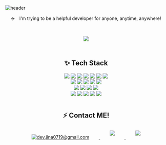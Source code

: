 ![header](https://capsule-render.vercel.app/api?type=waving&color=auto&height=300&section=header&text=Park%20Jina\&fontSize=90&animation=fadeIn&fontAlignY=38&desc=Back-end%20Developer%20👋🏻&descAlignY=51&descAlign=62)
<p align='center'> ✈️　I'm trying to be a helpful developer for anyone, anytime, anywhere! </p> </br>

<!-- Github stats -->
<div id="main" align="center">
    <img 
        src="https://github-readme-stats.vercel.app/api?username=pjn141414&count_private=true&show_icons=true&theme=dracula"
        style="height: auto; margin-left: 20px; margin-right: 20px; padding: 10px;"/>
</div> </br>

<!-- Tech Stack | html css js ts photoshop alierstrater java nodejs Mysql Reactjs typeORM vsc postman git github xd figma -->
<h2 align=center> ✨ Tech Stack </h2>

<div align="center">
<img align="center" src="https://img.shields.io/badge/-C-A8B9CC?style=flat-square&logo=C&logoColor=020202"/></a> <!-- c -->
<img align="center" src="https://img.shields.io/badge/-HTML5-E34F26?style=flat-square&logo=HTML5&logoColor=white"/></a> <!-- html -->
<img align="center" src="https://img.shields.io/badge/-CSS3-1572B6?style=flat-square&logo=CSS3&logoColor=white"/></a> <!-- css -->
<img align="center" src="https://img.shields.io/badge/-JavaScript-F7DF1E?style=flat-square&logo=JavaScript&logoColor=020202"/></a> <!-- 자바스크립트 -->
<img align="center" src="https://img.shields.io/badge/-TypeScript-3178C6?style=flat-square&logo=TypeScript&logoColor=white"/></a> <!-- 타입스크립트 -->
<img align="center" src="https://img.shields.io/badge/-Node.js-339933?style=flat-square&logo=Node.js&logoColor=white"/></a> <!-- node -->
<img align="center" src="https://img.shields.io/badge/-React-61DAFB?style=flat-square&logo=React&logoColor=020202"/></a> <!-- react --> </br>
<img align="center" src="https://img.shields.io/badge/-MySQL-4479A1?style=flat-square&logo=MySQL&logoColor=white"/></a> <!-- mysql -->
<img align="center" src="https://img.shields.io/badge/-Java-007396?style=flat-square&logo=Java&logoColor=white"/></a> <!-- 자바 -->
<img align="center" src="https://img.shields.io/badge/-Git-F05032?style=flat-square&logo=Git&logoColor=white"/></a> <!-- git -->
<img align="center" src="https://img.shields.io/badge/-GitHub-181717?style=flat-square&logo=GitHub&logoColor=white"/></a> <!-- github -->
<img align="center" src="https://img.shields.io/badge/-Markdown-000000?style=flat-square&logo=Markdown&logoColor=white"/></a> <!-- markdown -->
</div>

<div align="center">
<!-- tool -->
<img align="center" src="https://img.shields.io/badge/-Visaul Studio-5C2D91?style=flat-square&logo=Visual%20Studio&logoColor=white"/></a> <!-- vs -->
<img align="center" src="https://img.shields.io/badge/-Visual Studio Code-007ACC?style=flat-square&logo=Visual%20Studio%20Code&logoColor=white"/></a> <!-- vsc -->
<img align="center" src="https://img.shields.io/badge/-IntelliJ IDEA-000000?style=flat-square&logo=IntelliJ%20IDEA&logoColor=white"/></a> <!-- postman -->
<img align="center" src="https://img.shields.io/badge/-Postman-FF6C37?style=flat-square&logo=Postman&logoColor=white"/></a> <!-- postman --> </br>
<img align="center" src="https://img.shields.io/badge/-Adobe Photoshop-31A8FF?style=flat-square&logo=Adobe%20Photoshop&logoColor=white"/></a> <!-- photoshop -->
<img align="center" src="https://img.shields.io/badge/-Adobe Illustrator-FF9A00?style=flat-square&logo=Adobe%20Illustrator&logoColor=020202"/></a> <!-- illustrator -->
<img align="center" src="https://img.shields.io/badge/-Adobe Premiere Pro-9999FF?style=flat-square&logo=Adobe%20Premiere%20Pro&logoColor=020202"/></a> <!-- premiere pro -->
<img align="center" src="https://img.shields.io/badge/-Adobe XD-FF61F6?style=flat-square&logo=Adobe%20XD&logoColor=020202"/></a> <!-- adobe xd -->
<img align="center" src="https://img.shields.io/badge/-Figma-F24E1E?style=flat-square&logo=Figma&logoColor=white"/></a> <!-- figma -->
</div>


</br>
<!-- SNS -->
<h2 align=center> ⚡️ Contact ME! </h2>

<div align="center">
    <a href="mailto:dev.jina0719@gmail.com" title="dev.jina0719@gmail.com">
        <img 
            src="https://img.shields.io/badge/Gmail-D14836?style=for-the-badge&logo=gmail&logoColor=white&" title="dev.jina0719@gmail.com" 
            style="height: auto; margin-left: 20px; margin-right: 20px; padding: 10px;"/>
    </a>
   <a href="https://www.facebook.com/profile.php?id=100009144290129">
        <img 
            src="https://img.shields.io/badge/Facebook-1877F2?style=for-the-badge&logo=Facebook&logoColor=white&link=https://www.facebook.com/profile.php?id=100009144290129"
            style="height: auto; margin-left: 20px; margin-right: 20px; padding: 10px;"/>
    </a>
    <a href="https://instagram.com/1o7o1q">
        <img 
            src="https://img.shields.io/badge/Instagram-E4405F?style=for-the-badge&logo=instagram&logoColor=white&link=https://instagram.com/1o7o1q/"
            style="height: auto; margin-left: 20px; margin-right: 20px; padding: 10px;"/>
    </a>
    
</div>
